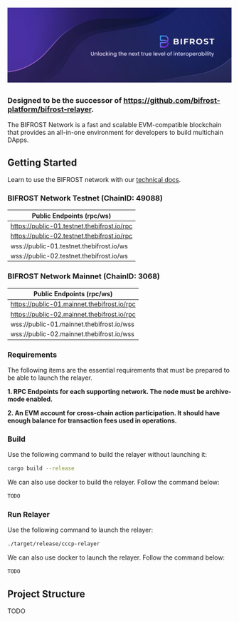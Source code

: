 # ![BIFROST Network](media/bifrost_header.jpeg)

### Designed to be the successor of https://github.com/bifrost-platform/bifrost-relayer.

The BIFROST Network is a fast and scalable EVM-compatible blockchain that
provides an all-in-one environment for developers to build multichain DApps.

## Getting Started

Learn to use the BIFROST network with our [technical docs](https://docs.thebifrost.io/bifrost-network).

### BIFROST Network Testnet (ChainID: 49088)
|Public Endpoints (rpc/ws)|
|------|
|https://public-01.testnet.thebifrost.io/rpc|
|https://public-02.testnet.thebifrost.io/rpc|
|wss://public-01.testnet.thebifrost.io/ws|
|wss://public-02.testnet.thebifrost.io/ws|

### BIFROST Network Mainnet (ChainID: 3068)
|Public Endpoints (rpc/ws)|
|------|
|https://public-01.mainnet.thebifrost.io/rpc|
|https://public-02.mainnet.thebifrost.io/rpc|
|wss://public-01.mainnet.thebifrost.io/wss|
|wss://public-02.mainnet.thebifrost.io/wss|

### Requirements

The following items are the essential requirements that must be prepared to be able to launch the relayer.

**1. RPC Endpoints for each supporting network. The node must be archive-mode enabled.**

**2. An EVM account for cross-chain action participation. It should have enough balance for transaction fees used in operations.**


### Build

Use the following command to build the relayer
without launching it:

```sh
cargo build --release
```

We can also use docker to build the relayer. Follow the command below:

```sh
TODO
```

### Run Relayer

Use the following command to launch the relayer:

```sh
./target/release/cccp-relayer
```

We can also use docker to launch the relayer. Follow the command below:

```sh
TODO
```

## Project Structure

TODO
